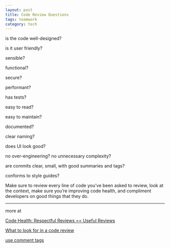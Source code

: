 ```yaml
---
layout: post
title: Code Review Questions
tags: teamwork
category: tech
---
```



is the code well-designed? 

is it user friendly? 

sensible?

functional?

secure?

performant?

has tests?

easy to read?

easy to maintain?

documented?

clear naming?

does UI look good?

no over-engineering? no unnecessary complexity?

are commits clear, small, with good summaries and tags?

conforms to style guides? 


Make sure to review every line of code you’ve been asked to review, look at the context, make sure you’re improving code health, and compliment developers on good things that they do.

---

more at  

[Code Health: Respectful Reviews == Useful Reviews
](https://testing.googleblog.com/2019/11/code-health-respectful-reviews-useful.html
)

[What to look for in a code review
](https://google.github.io/eng-practices/review/reviewer/looking-for.html)

[use comment tags](https://conventionalcomments.org/)
